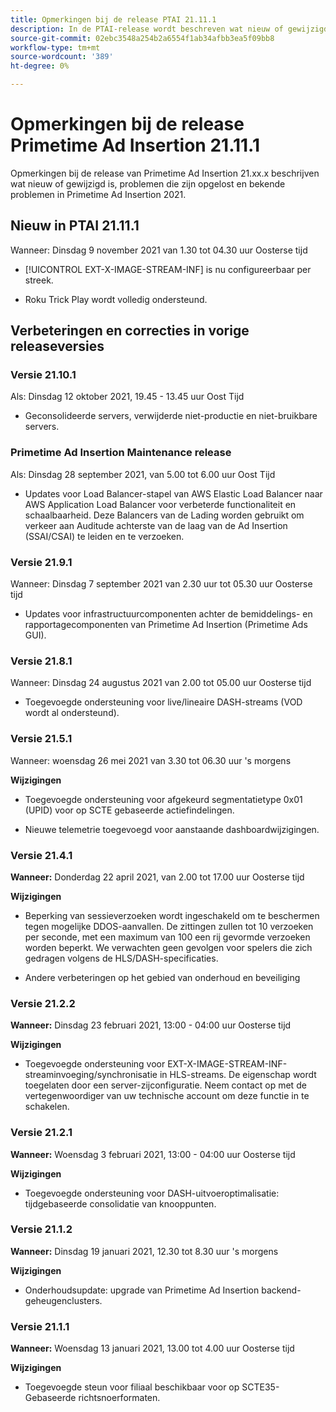 ```yaml
---
title: Opmerkingen bij de release PTAI 21.11.1
description: In de PTAI-release wordt beschreven wat nieuw of gewijzigd is, wat de opgeloste en bekende problemen zijn in Primetime Ad Insertion in 2021.
source-git-commit: 02ebc3548a254b2a6554f1ab34afbb3ea5f09bb8
workflow-type: tm+mt
source-wordcount: '389'
ht-degree: 0%

---
```


# Opmerkingen bij de release Primetime Ad Insertion 21.11.1

Opmerkingen bij de release van Primetime Ad Insertion 21.xx.x beschrijven wat nieuw of gewijzigd is, problemen die zijn opgelost en bekende problemen in Primetime Ad Insertion 2021.

## Nieuw in PTAI 21.11.1

Wanneer: Dinsdag 9 november 2021 van 1.30 tot 04.30 uur Oosterse tijd

* [!UICONTROL EXT-X-IMAGE-STREAM-INF] is nu configureerbaar per streek.

* Roku Trick Play wordt volledig ondersteund.

## Verbeteringen en correcties in vorige releaseversies

### Versie 21.10.1

Als: Dinsdag 12 oktober 2021, 19.45 - 13.45 uur Oost Tijd

* Geconsolideerde servers, verwijderde niet-productie en niet-bruikbare servers.

### Primetime Ad Insertion Maintenance release

Als: Dinsdag 28 september 2021, van 5.00 tot 6.00 uur Oost Tijd

* Updates voor Load Balancer-stapel van AWS Elastic Load Balancer naar AWS Application Load Balancer voor verbeterde functionaliteit en schaalbaarheid. Deze Balancers van de Lading worden gebruikt om verkeer aan Auditude achterste van de laag van de Ad Insertion (SSAI/CSAI) te leiden en te verzoeken.

### Versie 21.9.1

Wanneer: Dinsdag 7 september 2021 van 2.30 uur tot 05.30 uur Oosterse tijd

* Updates voor infrastructuurcomponenten achter de bemiddelings- en rapportagecomponenten van Primetime Ad Insertion (Primetime Ads GUI).

### Versie 21.8.1

Wanneer: Dinsdag 24 augustus 2021 van 2.00 tot 05.00 uur Oosterse tijd

* Toegevoegde ondersteuning voor live/lineaire DASH-streams (VOD wordt al ondersteund).

### Versie 21.5.1

Wanneer: woensdag 26 mei 2021 van 3.30 tot 06.30 uur &#39;s morgens

**Wijzigingen**

* Toegevoegde ondersteuning voor afgekeurd segmentatietype 0x01 (UPID) voor op SCTE gebaseerde actiefindelingen.

* Nieuwe telemetrie toegevoegd voor aanstaande dashboardwijzigingen.

### Versie 21.4.1

**Wanneer:** Donderdag 22 april 2021, van 2.00 tot 17.00 uur Oosterse tijd

**Wijzigingen**

* Beperking van sessieverzoeken wordt ingeschakeld om te beschermen tegen mogelijke DDOS-aanvallen. De zittingen zullen tot 10 verzoeken per seconde, met een maximum van 100 een rij gevormde verzoeken worden beperkt. We verwachten geen gevolgen voor spelers die zich gedragen volgens de HLS/DASH-specificaties.

* Andere verbeteringen op het gebied van onderhoud en beveiliging

### Versie 21.2.2

**Wanneer:** Dinsdag 23 februari 2021, 13:00 - 04:00 uur Oosterse tijd

**Wijzigingen**

* Toegevoegde ondersteuning voor EXT-X-IMAGE-STREAM-INF-streaminvoeging/synchronisatie in HLS-streams. De eigenschap wordt toegelaten door een server-zijconfiguratie. Neem contact op met de vertegenwoordiger van uw technische account om deze functie in te schakelen.

### Versie 21.2.1

**Wanneer:** Woensdag 3 februari 2021, 13:00 - 04:00 uur Oosterse tijd

**Wijzigingen**

* Toegevoegde ondersteuning voor DASH-uitvoeroptimalisatie: tijdgebaseerde consolidatie van knooppunten.

### Versie 21.1.2

**Wanneer:** Dinsdag 19 januari 2021, 12.30 tot 8.30 uur &#39;s morgens

**Wijzigingen**

* Onderhoudsupdate: upgrade van Primetime Ad Insertion backend-geheugenclusters.

### Versie 21.1.1

**Wanneer:** Woensdag 13 januari 2021, 13.00 tot 4.00 uur Oosterse tijd

**Wijzigingen**

* Toegevoegde steun voor filiaal beschikbaar voor op SCTE35-Gebaseerde richtsnoerformaten.
